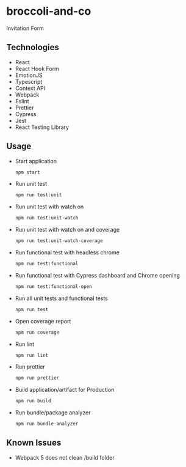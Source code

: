 # broccoli-and-co

Invitation Form

## Technologies

- React
- React Hook Form
- EmotionJS
- Typescript
- Context API
- Webpack
- Eslint
- Prettier
- Cypress
- Jest
- React Testing Library

## Usage

- Start application

  ```sh
  npm start
  ```

- Run unit test

  ```sh
  npm run test:unit
  ```

- Run unit test with watch on

  ```sh
  npm run test:unit-watch
  ```

- Run unit test with watch on and coverage

  ```sh
  npm run test:unit-watch-coverage
  ```

- Run functional test with headless chrome

  ```sh
  npm run test:functional
  ```

- Run functional test with Cypress dashboard and Chrome opening

  ```sh
  npm run test:functional-open
  ```

- Run all unit tests and functional tests

  ```sh
  npm run test
  ```

- Open coverage report

  ```sh
  npm run coverage
  ```

- Run lint

  ```sh
  npm run lint
  ```

- Run prettier

  ```sh
  npm run prettier
  ```

- Build application/artifact for Production

  ```sh
  npm run build
  ```

- Run bundle/package analyzer

  ```sh
  npm run bundle-analyzer
  ```

## Known Issues

- Webpack 5 does not clean /build folder
